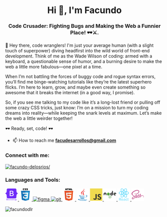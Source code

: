 <h1 align="center">Hi 👋, I'm Facundo</h1>
<h3 align="center">Code Crusader: Fighting Bugs and Making the Web a Funnier Place! 🕶️⚔️.</h3>

👋 Hey there, code wranglers! I'm just your average human (with a slight touch of superpower) diving headfirst into the wild world of front-end development. Think of me as the Wade Wilson of coding: armed with a keyboard, a questionable sense of humor, and a burning desire to make the web a little more fabulous—one pixel at a time.

When I’m not battling the forces of buggy code and rogue syntax errors, you’ll find me binge-watching tutorials like they’re the latest superhero flicks. I’m here to learn, grow, and maybe even create something so awesome that it breaks the internet (in a good way, I promise).

So, if you see me talking to my code like it’s a long-lost friend or pulling off some crazy CSS tricks, just know: I’m on a mission to turn my coding dreams into reality—while keeping the snark levels at maximum. Let’s make the web a little weirder together!

🕶️ Ready, set, code! 🕶️

- 📫 How to reach me **facudesarrollos@gmail.com**


<h3 align="left">Connect with me:</h3>
<p align="left">
<a href="https://linkedin.com/in/facundo-delosrios/" target="blank"><img align="center" src="https://raw.githubusercontent.com/rahuldkjain/github-profile-readme-generator/master/src/images/icons/Social/linked-in-alt.svg" alt="facundo-delosrios/" height="30" width="40" /></a>
</p>

<h3 align="left">Languages and Tools:</h3>
<p align="left"> <a href="https://getbootstrap.com" target="_blank" rel="noreferrer"> <img src="https://raw.githubusercontent.com/devicons/devicon/master/icons/bootstrap/bootstrap-plain-wordmark.svg" alt="bootstrap" width="40" height="40"/> </a> <a href="https://www.w3schools.com/css/" target="_blank" rel="noreferrer"> <img src="https://raw.githubusercontent.com/devicons/devicon/master/icons/css3/css3-original-wordmark.svg" alt="css3" width="40" height="40"/> </a> <a href="https://www.figma.com/" target="_blank" rel="noreferrer"> <img src="https://www.vectorlogo.zone/logos/figma/figma-icon.svg" alt="figma" width="40" height="40"/> </a> <a href="https://git-scm.com/" target="_blank" rel="noreferrer"> <img src="https://www.vectorlogo.zone/logos/git-scm/git-scm-icon.svg" alt="git" width="40" height="40"/> </a> <a href="https://www.w3.org/html/" target="_blank" rel="noreferrer"> <img src="https://raw.githubusercontent.com/devicons/devicon/master/icons/html5/html5-original-wordmark.svg" alt="html5" width="40" height="40"/> </a> <a href="https://www.java.com" target="_blank" rel="noreferrer"> <img src="https://raw.githubusercontent.com/devicons/devicon/master/icons/java/java-original.svg" alt="java" width="40" height="40"/> </a> <a href="https://developer.mozilla.org/en-US/docs/Web/JavaScript" target="_blank" rel="noreferrer"> <img src="https://raw.githubusercontent.com/devicons/devicon/master/icons/javascript/javascript-original.svg" alt="javascript" width="40" height="40"/> </a> <a href="https://nodejs.org" target="_blank" rel="noreferrer"> <img src="https://raw.githubusercontent.com/devicons/devicon/master/icons/nodejs/nodejs-original-wordmark.svg" alt="nodejs" width="40" height="40"/> </a> <a href="https://reactjs.org/" target="_blank" rel="noreferrer"> <img src="https://raw.githubusercontent.com/devicons/devicon/master/icons/react/react-original-wordmark.svg" alt="react" width="40" height="40"/> </a> <a href="https://sass-lang.com" target="_blank" rel="noreferrer"> <img src="https://raw.githubusercontent.com/devicons/devicon/master/icons/sass/sass-original.svg" alt="sass" width="40" height="40"/> </a> </p>

<p><img align="center" src="https://github-readme-stats.vercel.app/api/top-langs?username=facundodlr&show_icons=true&locale=en&layout=compact" alt="facundodlr" /></p>

<!---
FacundoDLR/FacundoDLR is a ✨ special ✨ repository because its `README.md` (this file) appears on your GitHub profile.
You can click the Preview link to take a look at your changes.
--->
